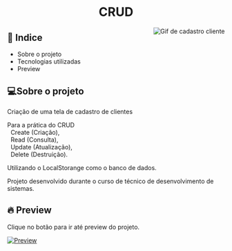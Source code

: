 </h2>

<h1 align="center" >CRUD</h1>

<a href="https://samuelgoulart.github.io/mini-com-js/CRUD/">
<img align="right" src="https://user-images.githubusercontent.com/62961331/118410121-4117dd80-b664-11eb-9578-835eaf17738c.gif" alt="Gif de cadastro cliente">
</a>


<h2>📕 Indice</h2>

<ul>
  <li>Sobre o projeto</li>
  <li>Tecnologias utilizadas</li>
  <li>Preview</li>
</ul>

<h2>💻Sobre o projeto</h2>

Criação de uma tela de cadastro de clientes
  
  Para a prática do CRUD <br>
   &nbsp; Create (Criação), <br>
   &nbsp; Read (Consulta), <br>
   &nbsp; Update (Atualização), <br>
   &nbsp; Delete (Destruição).  <br>

  Utilizando o LocalStorange como o banco de dados.
  
   Projeto desenvolvido durante o curso de técnico de desenvolvimento de sistemas.

<h2>🔥 Preview </h2>

Clique no botão para ir até preview do projeto.

[![Preview](https://user-images.githubusercontent.com/62961331/118410582-89d09600-b666-11eb-822b-df40552531cf.png)](https://samuelgoulart.github.io/mini-com-js/CRUD/)
